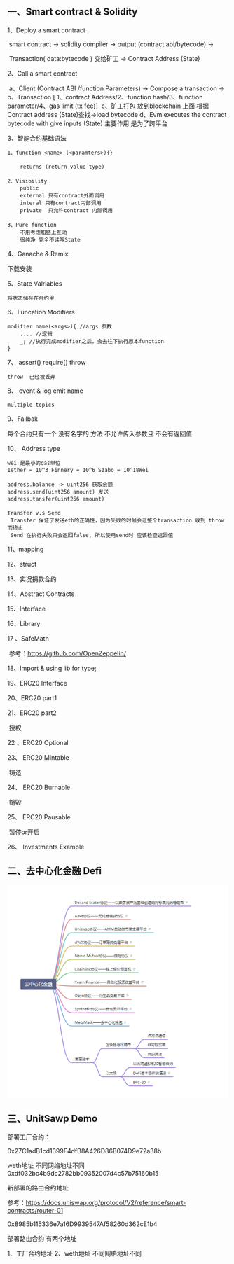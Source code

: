 





## 一、Smart contract & Solidity



1、Deploy a smart contract

​		smart contract -> solidity compiler -> output (contract abi/bytecode) ->  

​		Transaction( data:bytecode ) 交给矿工 -> Contract Address (State)

2、Call a smart contract

​		a、Client (Contract ABI /function Parameters) -> Compose a transaction  ->
​		b、Transaction [ 1、contract Address/2、function hash/3、function parameter/4、gas limit (tx fee)]
​		c、矿工打包 放到blockchain 上面 根据 Contract address (State)查找->load bytecode 
​		d、Evm executes the contract bytecode with give inputs (State) 主要作用 是为了跨平台 

3、智能合约基础语法

	1、function <name> (<paramters>){}
	
		returns (return value type)
	
	2、Visibility
		public
		external 只有contract外面调用 
		interal 只有contract内部调用
		private  只允许contract 内部调用
	
	3、Pure function
		不用考虑和链上互动
		很纯净 完全不读写State

4、Ganache & Remix

  下载安装


5、State Valriables

	将状态储存在合约里

6、Funcation Modifiers

	modifier name(<args>){ //args 参数
		.... //逻辑
	    _; //执行完成modifier之后，会去往下执行原本function
	}

7、 assert() require() throw 

 	throw  已经被丢弃

8、 event & log
	  emit name

	multiple topics

9、Fallbak

   每个合约只有一个 没有名字的 方法
   不允许传入参数且 不会有返回值

10、 Address type

	wei 是最小的gas单位
	1ether = 10^3 Finnery = 10^6 Szabo = 10^18Wei
	
	address.balance -> uint256 获取余额
	address.send(uint256 amount) 发送 
	address.tansfer(uint256 amount)
	
	Transfer v.s Send
	 Transfer 保证了发送eth的正确性，因为失败的时候会让整个transaction 收到 throw 而终止
	 Send 在执行失败只会返回false, 所以使用send时 应该检查返回值

11、mapping	

12、struct

13、实况捐款合约

14、Abstract Contracts


15、Interface

16、Library

17 、SafeMath

​		参考：https://github.com/OpenZeppelin/

18、Import & using lib for type;

19、ERC20 Interface

20、ERC20 part1

21、ERC20 part2

​			授权

22 、ERC20 Optional

23、 ERC20 Mintable 

​			铸造

24、 ERC20 Burnable

​			銷毀

25、 ERC20 Pausable

​			暂停or开启

26、 Investments Example



## 二、去中心化金融 Defi

![](https://github.com/zhaotong2016/smart-contract/blob/master/image/defi.jpg)

## 三、UnitSawp Demo

部署工厂合约：

0x27C1adB1cd1399F4dfB8A426D86B074D9e72a38b

weth地址 不同网络地址不同
0xdf032bc4b9dc2782bb09352007d4c57b75160b15

新部署的路由合约地址

参考：https://docs.uniswap.org/protocol/V2/reference/smart-contracts/router-01

0x8985b115336e7a16D9939547Af58260d362cE1b4

部署路由合约 有两个地址

1、工厂合约地址
2、weth地址 不同网络地址不同


